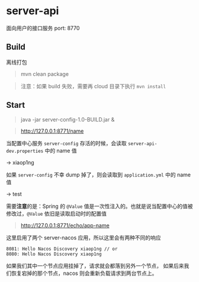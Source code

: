# server-api

面向用户的接口服务 port: 8770

## Build

离线打包

> mvn clean package

> 注意：如果 build 失败，需要再 cloud 目录下执行 `mvn install`


## Start

>  java -jar server-config-1.0-BUILD.jar &


> http://127.0.0.1:8771/name

当配置中心服务 `server-config` 存活的时候，会读取 `server-api-dev.properties` 中的 name 值

-> xiaop1ng

如果 `server-config` 不幸 dump 掉了，则会读取到 `application.yml` 中的 name 值

-> test

需要**注意**的是：Spring 的 `@Value` 值是一次性注入的。也就是说当配置中心的值被修改过，`@Value` 依旧是读取启动时的配置值

> http://127.0.0.1:8771/echo/app-name

这里启用了两个 server-nacos 应用，所以这里会有两种不同的响应
```
8081: Hello Nacos Discovery xiaop1ng // or
8080: Hello Nacos Discovery xiaop1ng 
```

如果我们其中一个节点应用挂掉了，请求就会都落到另外一个节点，
如果后来我们恢复宕掉的那个节点，nacos 则会重新负载请求到两台节点上。